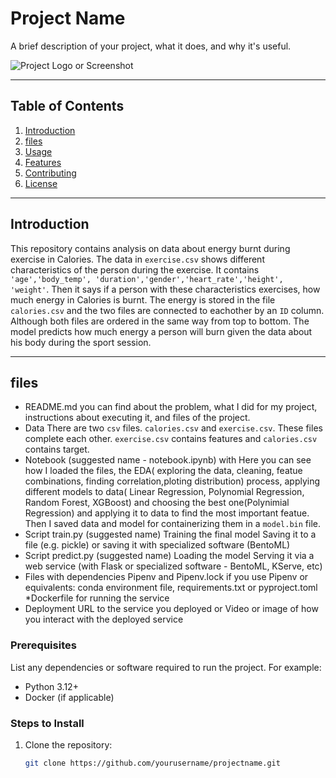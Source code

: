 # Project Name

A brief description of your project, what it does, and why it's useful.

![Project Logo or Screenshot](url-to-image.png)  <!-- Optional Image -->

---

## Table of Contents

1. [Introduction](#introduction)
2. [files](#installation)
3. [Usage](#usage)
4. [Features](#features)
5. [Contributing](#contributing)
6. [License](#license)

---
## Introduction

This repository contains analysis on data about energy burnt during exercise in Calories. The data in ```exercise.csv``` shows different characteristics of the person during the exercise. It contains ``` 'age','body_temp', 'duration','gender','heart_rate','height', 'weight'```. Then it says if a person with these characteristics exercises, how much energy in Calories is burnt. The energy is stored in the file ```calories.csv``` and the two files are connected to eachother by an ```ID``` column. Although both files are ordered in the same way from top to bottom. The model predicts how much energy a person will burn given the data about his body during the sport session.

---
## files
* README.md 
    you can find about the problem, what I did for my project, instructions about executing it, and files of the project.
* Data
       There are two ```csv``` files. ```calories.csv``` and ```exercise.csv```. These files complete each other. ```exercise.csv``` contains features and ```calories.csv``` contains target.
* Notebook (suggested name - notebook.ipynb) with
      Here you can see how I loaded the files, the EDA( exploring the data, cleaning, featue combinations, finding correlation,ploting distribution) process, applying different models to data( Linear Regression, Polynomial Regression, Random Forest,           XGBoost) and choosing the best one(Polynimial Regression) and applying it to data to find the most important featue. Then I saved data and model for containerizing them in a ```model.bin``` file.
* Script train.py (suggested name)
        Training the final model
        Saving it to a file (e.g. pickle) or saving it with specialized software (BentoML)
* Script predict.py (suggested name)
        Loading the model
        Serving it via a web service (with Flask or specialized software - BentoML, KServe, etc)
* Files with dependencies
        Pipenv and Pipenv.lock if you use Pipenv
        or equivalents: conda environment file, requirements.txt or pyproject.toml
*Dockerfile for running the service
* Deployment
        URL to the service you deployed or
        Video or image of how you interact with the deployed service

### Prerequisites

List any dependencies or software required to run the project. For example:

- Python 3.12+
- Docker (if applicable)

### Steps to Install

1. Clone the repository:
   ```bash
   git clone https://github.com/yourusername/projectname.git
